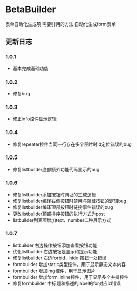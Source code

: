 # BetaBuilder 
表单自动化生成项 需要引用的方法
自动化生成form表单

##  更新日志

### 1.0.1
* 基本完成基础功能

### 1.0.2
* 修复bug

### 1.0.3
* 修正info控件显示逻辑

### 1.0.4
* 修复repeater控件当同一行存在多个图片时id定位错误的bug

### 1.0.5
* 修复listbuilder底部额外功能代码显示的bug

### 1.0.6 
* 修复listbuilder添加按钮时网址的生成逻辑
* 修复listbuilder编译右侧按钮时禁用与隐藏按钮的逻辑bug
* 修复listbuilder编译顶部按钮时链接事件错误的bug
* 更改listbuilder顶部排序按钮的执行方式为post
* listbuilder列表项增加text、number二种展示方式

### 1.0.7
* listbuilder 右边操作按钮添加查看按钮功能
* 优化listbuilder 右边按钮是显示和提示功能
* 修复listbuilder 右边forbid、hide 按钮一处错误
* formbuilder 增加static类型控件，用于显示静态文本内容
* formbuilder 增加img控件，用于显示图片
* formbuilder 增加form_inline控件，用于显示多个并排控件
* 修复formbuilder 中标题和描述的label的for对应id错误
